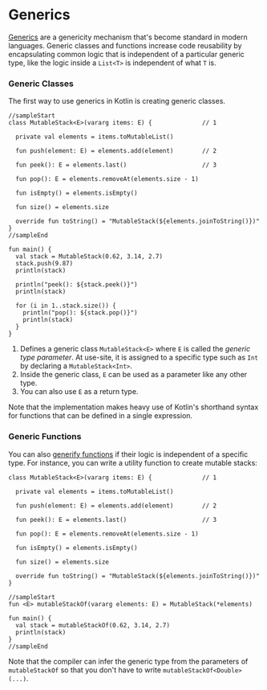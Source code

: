 # Generics

[Generics](https://kotlinlang.org/docs/reference/generics.html) are a genericity mechanism that's become standard in modern languages. Generic classes and functions increase code reusability by encapsulating common logic that is independent of a particular generic type, like the logic inside a `List<T>` is independent of what `T` is.

### Generic Classes

The first way to use generics in Kotlin is creating generic classes.

```run-kotlin
//sampleStart
class MutableStack<E>(vararg items: E) {              // 1

  private val elements = items.toMutableList()

  fun push(element: E) = elements.add(element)        // 2

  fun peek(): E = elements.last()                     // 3

  fun pop(): E = elements.removeAt(elements.size - 1)

  fun isEmpty() = elements.isEmpty()

  fun size() = elements.size

  override fun toString() = "MutableStack(${elements.joinToString()})"
}
//sampleEnd

fun main() {
  val stack = MutableStack(0.62, 3.14, 2.7)
  stack.push(9.87)
  println(stack)

  println("peek(): ${stack.peek()}")
  println(stack)

  for (i in 1..stack.size()) {
    println("pop(): ${stack.pop()}")
    println(stack)
  }
}

```


1. Defines a generic class `MutableStack<E>` where `E` is called the _generic type parameter_. At use-site, it is assigned to a specific type such as `Int` by declaring a `MutableStack<Int>`.
2. Inside the generic class, `E` can be used as a parameter like any other type.
3. You can also use `E` as a return type.

Note that the implementation makes heavy use of Kotlin's shorthand syntax for functions that can be defined in a single expression.


### Generic Functions

You can also [generify functions](https://kotlinlang.org/docs/reference/generics.html#generic-functions) if their logic is independent of a specific type. For instance, you can write a utility function to create mutable stacks:


```run-kotlin
class MutableStack<E>(vararg items: E) {              // 1

  private val elements = items.toMutableList()

  fun push(element: E) = elements.add(element)        // 2

  fun peek(): E = elements.last()                     // 3

  fun pop(): E = elements.removeAt(elements.size - 1)

  fun isEmpty() = elements.isEmpty()

  fun size() = elements.size

  override fun toString() = "MutableStack(${elements.joinToString()})"
}

//sampleStart
fun <E> mutableStackOf(vararg elements: E) = MutableStack(*elements)

fun main() {
  val stack = mutableStackOf(0.62, 3.14, 2.7)
  println(stack)
}
//sampleEnd
```

Note that the compiler can infer the generic type from the parameters of `mutableStackOf` so that you don't have to write `mutableStackOf<Double>(...)`.
